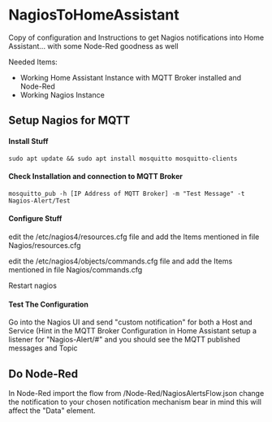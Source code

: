 # NagiosToHomeAssistant
Copy of configuration and Instructions to get Nagios notifications into Home Assistant... with some Node-Red goodness as well

Needed Items:
* Working Home Assistant Instance with MQTT Broker installed and Node-Red
* Working Nagios Instance 

## Setup Nagios for MQTT ##

#### Install Stuff ####
``` sudo apt update && sudo apt install mosquitto mosquitto-clients ```

#### Check Installation and connection to MQTT Broker ####

``` mosquitto_pub -h [IP Address of MQTT Broker] -m "Test Message" -t Nagios-Alert/Test ```

#### Configure Stuff ####

edit the /etc/nagios4/resources.cfg file and add the Items mentioned in file Nagios/resources.cfg

edit the /etc/nagios4/objects/commands.cfg file and add the Items mentioned in file Nagios/commands.cfg

Restart nagios

#### Test The Configuration ####

Go into the Nagios UI and send "custom notification" for both a Host and Service (Hint in the MQTT Broker Configuration in Home Assistant setup a listener for "Nagios-Alert/#" and you should see the MQTT published messages and Topic

## Do Node-Red ##

In Node-Red import the flow from /Node-Red/NagiosAlertsFlow.json change the notification to your chosen notification mechanism bear in mind this will affect the "Data" element.
